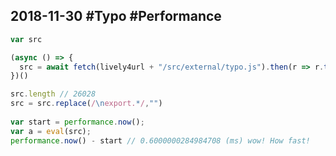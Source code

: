 ## 2018-11-30 #Typo #Performance


```javascript
var src 

(async () => {
  src = await fetch(lively4url + "/src/external/typo.js").then(r => r.text())
})()

src.length // 26028
src = src.replace(/\nexport.*/,"")
 
var start = performance.now();
var a = eval(src);
performance.now() - start // 0.6000000284984708 (ms) wow! How fast!
```



